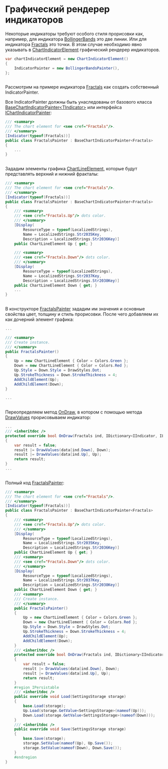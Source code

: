 # Графический рендерер индикаторов 

Некоторые индикаторы требуют особого стиля прорисовки как, например, для индикатора [BollingerBands](xref:StockSharp.Algo.Indicators.BollingerBands) это две линии. Или для индикатора [Fractals](xref:StockSharp.Algo.Indicators.Fractals) это точки. В этом случае необходимо явно указывать в [ChartIndicatorElement](xref:StockSharp.Xaml.Charting.ChartIndicatorElement) графический рендерер индикаторов.

```cs
var chartIndicatorElement = new ChartIndicatorElement()
{
	IndicatorPainter = new BollingerBandsPainter(),
};
		
```

Рассмотрим на примере индикатора [Fractals](xref:StockSharp.Algo.Indicators.Fractals) как создать собственный IndicatorPainter. 

Все IndicatorPainter должны быть унаследованы от базового класса [BaseChartIndicatorPainter\<TIndicator\>](xref:StockSharp.Xaml.Charting.IndicatorPainters.BaseChartIndicatorPainter`1) или интерфейса [IChartIndicatorPainter](xref:StockSharp.Charting.IChartIndicatorPainter):

```cs
/// <summary>
/// The chart element for <see cref="Fractals"/>.
/// </summary>
[Indicator(typeof(Fractals))]
public class FractalsPainter : BaseChartIndicatorPainter<Fractals>
{
	...
}
		
```

Зададим элементы графика [ChartLineElement](xref:StockSharp.Xaml.Charting.ChartLineElement), которые будут представлять верхний и нижний фракталы:

```cs
/// <summary>
/// The chart element for <see cref="Fractals"/>.
/// </summary>
[Indicator(typeof(Fractals))]
public class FractalsPainter : BaseChartIndicatorPainter<Fractals>
{
	/// <summary>
	/// <see cref="Fractals.Up"/> dots color.
	/// </summary>
	[Display(
		ResourceType = typeof(LocalizedStrings),
		Name = LocalizedStrings.Str2035Key,
		Description = LocalizedStrings.Str2036Key)]
	public ChartLineElement Up { get; }

	/// <summary>
	/// <see cref="Fractals.Down"/> dots color.
	/// </summary>
	[Display(
		ResourceType = typeof(LocalizedStrings),
		Name = LocalizedStrings.Str2037Key,
		Description = LocalizedStrings.Str2038Key)]
	public ChartLineElement Down { get; }
	...
}
		
```

В конструкторе [FractalsPainter](xref:StockSharp.Xaml.Charting.IndicatorPainters.FractalsPainter) зададим им значения и основные свойства цвет, толщину и стиль прорисовки. После чего добавляем их как дочерний элемент графика:

```cs
...

/// <summary>
/// Create instance.
/// </summary>
public FractalsPainter()
{
	Up = new ChartLineElement { Color = Colors.Green };
	Down = new ChartLineElement { Color = Colors.Red };
	Up.Style = Down.Style = DrawStyles.Dot;
	Up.StrokeThickness = Down.StrokeThickness = 4;
	AddChildElement(Up);
	AddChildElement(Down);
}

...
		
```

Переопределяем метод [OnDraw](xref:StockSharp.Xaml.Charting.IndicatorPainters.BaseChartIndicatorPainter`1.OnDraw(`0,System.Collections.Generic.IDictionary{StockSharp.Algo.Indicators.IIndicator,System.Collections.Generic.IList{StockSharp.Xaml.Charting.ChartDrawData.IndicatorData}})), в котором с помощью метода [DrawValues](xref:StockSharp.Xaml.Charting.IndicatorPainters.BaseChartIndicatorPainter`1.DrawValues(System.Collections.Generic.IList{StockSharp.Xaml.Charting.ChartDrawData.IndicatorData},StockSharp.Charting.IChartElement,System.Func{StockSharp.Xaml.Charting.ChartDrawData.IndicatorData,System.Double})) прорисовываем индикатор:

```cs
...
/// <inheritdoc />
protected override bool OnDraw(Fractals ind, IDictionary<IIndicator, IList<ChartDrawData.IndicatorData>> data)
{
	var result = false;
	result |= DrawValues(data[ind.Down], Down);
	result |= DrawValues(data[ind.Up], Up);
	return result;
}
...
		
```

Полный код [FractalsPainter](xref:StockSharp.Xaml.Charting.IndicatorPainters.FractalsPainter):

```cs
/// <summary>
/// The chart element for <see cref="Fractals"/>.
/// </summary>
[Indicator(typeof(Fractals))]
public class FractalsPainter : BaseChartIndicatorPainter<Fractals>
{
	/// <summary>
	/// <see cref="Fractals.Up"/> dots color.
	/// </summary>
	[Display(
		ResourceType = typeof(LocalizedStrings),
		Name = LocalizedStrings.Str2035Key,
		Description = LocalizedStrings.Str2036Key)]
	public ChartLineElement Up { get; }
	/// <summary>
	/// <see cref="Fractals.Down"/> dots color.
	/// </summary>
	[Display(
		ResourceType = typeof(LocalizedStrings),
		Name = LocalizedStrings.Str2037Key,
		Description = LocalizedStrings.Str2038Key)]
	public ChartLineElement Down { get; }
	/// <summary>
	/// Create instance.
	/// </summary>
	public FractalsPainter()
	{
		Up = new ChartLineElement { Color = Colors.Green };
		Down = new ChartLineElement { Color = Colors.Red };
		Up.Style = Down.Style = DrawStyles.Dot;
		Up.StrokeThickness = Down.StrokeThickness = 4;
		AddChildElement(Up);
		AddChildElement(Down);
	}
	/// <inheritdoc />
	protected override bool OnDraw(Fractals ind, IDictionary<IIndicator, IList<ChartDrawData.IndicatorData>> data)
	{
		var result = false;
		result |= DrawValues(data[ind.Down], Down);
		result |= DrawValues(data[ind.Up], Up);
		return result;
	}
	#region IPersistable
	/// <inheritdoc />
	public override void Load(SettingsStorage storage)
	{
		base.Load(storage);
		Up.Load(storage.GetValue<SettingsStorage>(nameof(Up)));
		Down.Load(storage.GetValue<SettingsStorage>(nameof(Down)));
	}
	/// <inheritdoc />
	public override void Save(SettingsStorage storage)
	{
		base.Save(storage);
		storage.SetValue(nameof(Up), Up.Save());
		storage.SetValue(nameof(Down), Down.Save());
	}
	#endregion
}
		
```
